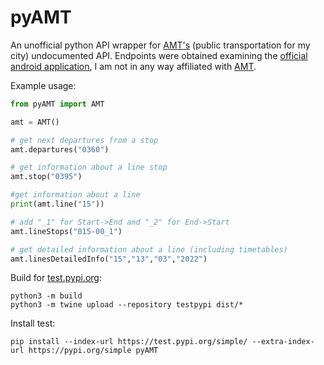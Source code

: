 # pyAMT

An unofficial python API wrapper for [AMT's](https://www.amt.genova.it/) (public transportation for my city) undocumented API. Endpoints were obtained examining the [official android application](https://play.google.com/store/apps/details?id=it.genova.amt.app), I am not in any way affiliated with [AMT](https://www.amt.genova.it/).

Example usage:
```py
from pyAMT import AMT

amt = AMT()

# get next departures from a stop
amt.departures("0360")

# get information about a line stop
amt.stop("0395")

#get information about a line
print(amt.line("15"))

# add "_1" for Start->End and "_2" for End->Start
amt.lineStops("015-00_1")

# get detailed information about a line (including timetables)
amt.linesDetailedInfo("15","13","03","2022")
```



Build for [test.pypi.org](https://test.pypi.org/simple/):
```
python3 -m build
python3 -m twine upload --repository testpypi dist/*
```
Install test:
```
pip install --index-url https://test.pypi.org/simple/ --extra-index-url https://pypi.org/simple pyAMT
```